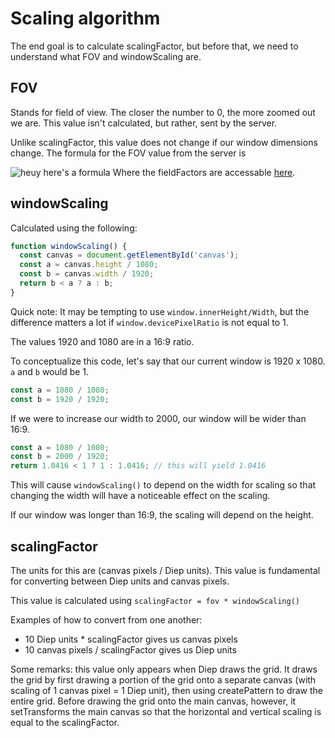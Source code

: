 # Scaling algorithm

The end goal is to calculate scalingFactor, but before that, we need to understand what FOV and windowScaling are.

## FOV
Stands for field of view. The closer the number to 0, the more zoomed out we are. This value isn't calculated, but rather, sent by the server.

Unlike scalingFactor, this value does not change if our window dimensions change. The formula for the FOV value from the server is

![heuy here's a formula](https://i.imgur.com/7WTK85p.png)
Where the fieldFactors are accessable [here](/extras/tankdefs.js).

## windowScaling

Calculated using the following:
```js
function windowScaling() {
  const canvas = document.getElementById('canvas');
  const a = canvas.height / 1080;
  const b = canvas.width / 1920;
  return b < a ? a : b;
}
```

Quick note: It may be tempting to use `window.innerHeight/Width`, but the difference matters a lot if `window.devicePixelRatio` is not equal to 1.

The values 1920 and 1080 are in a 16:9 ratio.

To conceptualize this code, let's say that our current window is 1920 x 1080. `a` and `b` would be 1.
```js
const a = 1080 / 1080;
const b = 1920 / 1920;
```
If we were to increase our width to 2000, our window will be wider than 16:9.
```js
const a = 1080 / 1080;
const b = 2000 / 1920;
return 1.0416 < 1 ? 1 : 1.0416; // this will yield 1.0416
```
This will cause `windowScaling()` to depend on the width for scaling so that changing the width will have a noticeable effect on the scaling.

If our window was longer than 16:9, the scaling will depend on the height.

## scalingFactor

The units for this are (canvas pixels / Diep units). This value is fundamental for converting between Diep units and canvas pixels.

This value is calculated using `scalingFactor = fov * windowScaling()`

Examples of how to convert from one another:
- 10 Diep units * scalingFactor gives us canvas pixels
- 10 canvas pixels / scalingFactor gives us Diep units

Some remarks: this value only appears when Diep draws the grid. It draws the grid by first drawing a portion of the grid onto a separate canvas (with scaling of 1 canvas pixel = 1 Diep unit), then using createPattern to draw the entire grid. Before drawing the grid onto the main canvas, however, it setTransforms the main canvas so that the horizontal and vertical scaling is equal to the scalingFactor.
